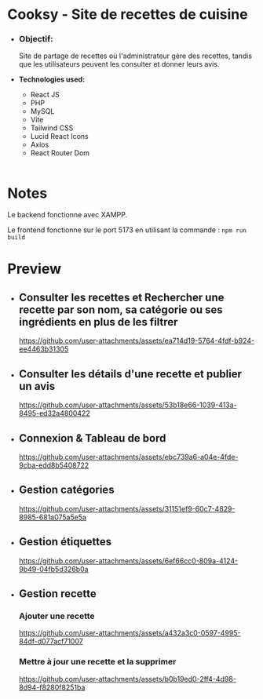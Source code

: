 # Cooksy - Site de recettes de cuisine
<ul>
  <li>
<h3>
  <b>Objectif:</b> 
</h3>
<p>Site de partage de recettes où l'administrateur gère des recettes, tandis que les utilisateurs peuvent les consulter et donner leurs avis.</p>
</li>

<li><b>Technologies used:</b></li>
  <ul>
    <li>React JS</li>
    <li>PHP</li>
    <li>MySQL</li>
    <li>Vite</li>
    <li>Tailwind CSS</li>
    <li>Lucid React Icons</li>
    <li>Axios</li>
    <li>React Router Dom</li>
  </ul>
  <br/>
</ul>

# Notes
<p>Le backend fonctionne avec XAMPP.</p>
<p>Le frontend fonctionne sur le port 5173 en utilisant la commande : <code>npm run build</code></p>

# Preview
<ul>
  <li><h2>Consulter les recettes et Rechercher une recette par son nom, sa catégorie ou ses ingrédients en plus de les filtrer</h2>

https://github.com/user-attachments/assets/ea714d19-5764-4fdf-b924-ee4463b31305

  </li>

  <li><h2>Consulter les détails d'une recette et publier un avis</h2>

https://github.com/user-attachments/assets/53b18e66-1039-413a-8495-ed32a4800422

  </li>

  <li><h2>Connexion & Tableau de bord</h2>

https://github.com/user-attachments/assets/ebc739a6-a04e-4fde-9cba-edd8b5408722

  </li>

  <li><h2>Gestion catégories</h2>

https://github.com/user-attachments/assets/31151ef9-60c7-4829-8985-681a075a5e5a
    
  </li>

  <li><h2>Gestion étiquettes</h2>

https://github.com/user-attachments/assets/6ef66cc0-809a-4124-9b49-04fb5d326b0a

  </li>

  <li><h2>Gestion recette</h2>
  <h3>Ajouter une recette</h3>

https://github.com/user-attachments/assets/a432a3c0-0597-4995-84df-d077acf71007

  <h3>Mettre à jour une recette et la supprimer</h3>

https://github.com/user-attachments/assets/b0b19ed0-2ff4-4d98-8d94-f8280f8251ba

  </li>
</ul>
